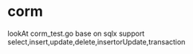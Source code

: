 # corm

lookAt corm_test.go
base on sqlx
support select,insert,update,delete,insertorUpdate,transaction
